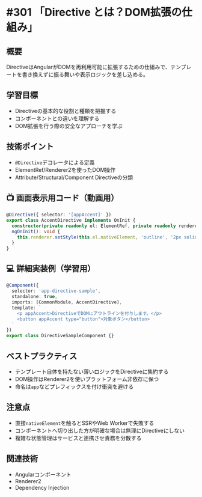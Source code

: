 # #301 「Directive とは？DOM拡張の仕組み」

## 概要
DirectiveはAngularがDOMを再利用可能に拡張するための仕組みで、テンプレートを書き換えずに振る舞いや表示ロジックを差し込める。

## 学習目標
- Directiveの基本的な役割と種類を把握する
- コンポーネントとの違いを理解する
- DOM拡張を行う際の安全なアプローチを学ぶ

## 技術ポイント
- `@Directive`デコレータによる定義
- ElementRef/Renderer2を使ったDOM操作
- Attribute/Structural/Component Directiveの分類

## 📺 画面表示用コード（動画用）
```typescript
@Directive({ selector: '[appAccent]' })
export class AccentDirective implements OnInit {
  constructor(private readonly el: ElementRef, private readonly renderer: Renderer2) {}
  ngOnInit(): void {
    this.renderer.setStyle(this.el.nativeElement, 'outline', '2px solid #3b82f6');
  }
}
```

## 💻 詳細実装例（学習用）
```typescript
@Component({
  selector: 'app-directive-sample',
  standalone: true,
  imports: [CommonModule, AccentDirective],
  template: `
    <p appAccent>DirectiveでDOMにアウトラインを付与します。</p>
    <button appAccent type="button">対象ボタン</button>
  `
})
export class DirectiveSampleComponent {}
```

## ベストプラクティス
- テンプレート自体を持たない薄いロジックをDirectiveに集約する
- DOM操作はRenderer2を使いプラットフォーム非依存に保つ
- 命名は`app`などプレフィックスを付け衝突を避ける

## 注意点
- 直接`nativeElement`を触るとSSRやWeb Workerで失敗する
- コンポーネントへ切り出した方が明確な場合は無理にDirectiveにしない
- 複雑な状態管理はサービスと連携させ責務を分散する

## 関連技術
- Angularコンポーネント
- Renderer2
- Dependency Injection

